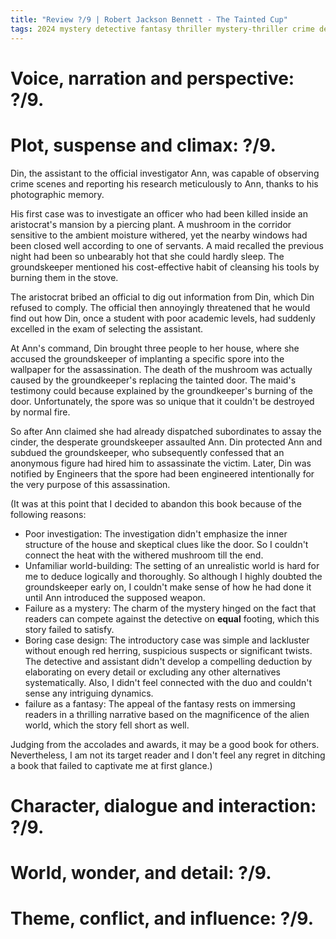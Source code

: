 ```yaml
---
title: "Review ?/9 | Robert Jackson Bennett - The Tainted Cup"
tags: 2024 mystery detective fantasy thriller mystery-thriller crime detective-assistant-mode Edgar-Allan-Peo-Award-Nominee-For-Best-Novel Locus-Award-Nominee-For-Best-Fantasy-Novel-Hugo-Award-for-Best-Novel shadow-of-the-leviathan
---
```


# Voice, narration and perspective: ?/9.



# Plot, suspense and climax: ?/9. 
Din, the assistant to the official investigator Ann, was capable of observing crime scenes and reporting his research meticulously to Ann, thanks to his photographic memory.

His first case was to investigate an officer who had been killed inside an aristocrat's mansion by a piercing plant. A mushroom in the corridor sensitive to the ambient moisture withered, yet the nearby windows had been closed well according to one of servants. A maid recalled the previous night had been so unbearably hot that she could hardly sleep. The groundskeeper mentioned his cost-effective habit of cleansing his tools by burning them in the stove.

The aristocrat bribed an official to dig out information from Din, which Din refused to comply. The official then annoyingly threatened that he would find out how Din, once a student with poor academic levels, had suddenly excelled in the exam of selecting the assistant.

At Ann's command, Din brought three people to her house, where she accused the groundskeeper of implanting a specific spore into the wallpaper for the assassination. The death of the mushroom was actually caused by the groundkeeper's replacing the tainted door. The maid's testimony could because explained by the groundkeeper's burning of the door. Unfortunately, the spore was so unique that it couldn't be destroyed by normal fire.

So after Ann claimed she had already dispatched subordinates to assay the cinder, the  desperate groundskeeper assaulted Ann. 
Din protected Ann and subdued the groundskeeper, who subsequently confessed that an anonymous figure had hired him to assassinate the victim. Later, Din was notified by Engineers that the spore had been engineered intentionally for the very purpose of this assassination.

(It was at this point that I decided to abandon this book because of the following reasons:
+ Poor investigation: The investigation didn't emphasize the inner structure of the house and skeptical clues like the door. So I couldn't connect the heat with the withered mushroom till the end.
+ Unfamiliar world-building: The setting of an unrealistic world is hard for me to deduce logically and thoroughly. So although I highly doubted the groundskeeper early on, I couldn't make sense of how he had done it until Ann introduced the supposed weapon.
+ Failure as a mystery: The charm of the mystery hinged on the fact that readers can compete against the detective on **equal** footing, which this story failed to satisfy.
+ Boring case design: The introductory case was simple and lackluster without enough red herring, suspicious suspects or significant twists. The detective and assistant didn't develop a compelling deduction by elaborating on every detail or excluding any other alternatives systematically. Also, I didn't feel connected with the duo and couldn't sense any intriguing dynamics.
+ failure as a fantasy: The appeal of the fantasy rests on immersing readers in a thrilling narrative based on the magnificence of the alien world, which the story fell short as well.

Judging from the accolades and awards, it may be a good book for others. Nevertheless, I am not its target reader and I don't feel any regret in ditching a book that failed to captivate me at first glance.)





# Character, dialogue and interaction: ?/9. 



# World, wonder, and detail: ?/9. 



# Theme, conflict, and influence: ?/9. 



